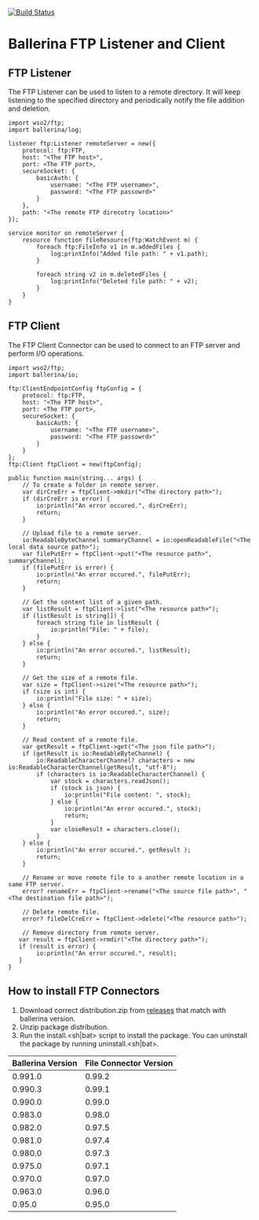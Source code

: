 [![Build Status](https://travis-ci.org/wso2-ballerina/module-ftp.svg?branch=master)](https://travis-ci.org/wso2-ballerina/module-ftp)

# **Ballerina FTP Listener and Client**

## FTP Listener
The FTP Listener can be used to listen to a remote directory. It will keep listening to the specified directory and periodically notify the file addition and deletion.

```ballerina
import wso2/ftp;
import ballerina/log;

listener ftp:Listener remoteServer = new({
    protocol: ftp:FTP,
    host: "<The FTP host>",
    port: <The FTP port>,
    secureSocket: {
        basicAuth: {
            username: "<The FTP username>",
            password: "<The FTP passowrd>"
        }
    },
    path: "<The remote FTP direcotry location>"
});

service monitor on remoteServer {
    resource function fileResource(ftp:WatchEvent m) {
        foreach ftp:FileInfo v1 in m.addedFiles {
            log:printInfo("Added file path: " + v1.path);
        }
        
        foreach string v2 in m.deletedFiles {
            log:printInfo("Deleted file path: " + v2);
        }
    }
}
```

## FTP Client
The FTP Client Connector can be used to connect to an FTP server and perform I/O operations.

```ballerina
import wso2/ftp;
import ballerina/io;

ftp:ClientEndpointConfig ftpConfig = {
    protocol: ftp:FTP,
    host: "<The FTP host>",
    port: <The FTP port>,
    secureSocket: {
        basicAuth: {
            username: "<The FTP username>",
            password: "<The FTP passowrd>"
        }
    }
};
ftp:Client ftpClient = new(ftpConfig);
    
public function main(string... args) {
    // To create a folder in remote server.
    var dirCreErr = ftpClient->mkdir("<The directory path>");
    if (dirCreErr is error) {
        io:println("An error occured.", dirCreErr);
        return;
    }
    
    // Upload file to a remote server.
    io:ReadableByteChannel summaryChannel = io:openReadableFile("<The local data source path>");
    var filePutErr = ftpClient->put("<The resource path>", summaryChannel);    
    if (filePutErr is error) {
        io:println("An error occured.", filePutErr);
        return;
    }
    
    // Get the content list of a given path.
    var listResult = ftpClient->list("<The resource path>");
    if (listResult is string[]) {
        foreach string file in listResult {
            io:println("File: " + file);
        }
    } else {
        io:println("An error occured.", listResult);
        return;
    }
    
    // Get the size of a remote file.
    var size = ftpClient->size("<The resource path>");
    if (size is int) {
        io:println("File size: " + size);
    } else {
        io:println("An error occured.", size);
        return;
    }
    
    // Read content of a remote file.
    var getResult = ftpClient->get("<The json file path>");
    if (getResult is io:ReadableByteChannel) {
        io:ReadableCharacterChannel? characters = new io:ReadableCharacterChannel(getResult, "utf-8");
        if (characters is io:ReadableCharacterChannel) {
            var stock = characters.readJson();
            if (stock is json) {
                io:println("File content: ", stock);
            } else {
                io:println("An error occured.", stock);
                return;
            }
            var closeResult = characters.close();
        }
    } else {
        io:println("An error occured.", getResult );
        return;
    }
    
    // Rename or move remote file to a another remote location in a same FTP server.
    error? renameErr = ftpClient->rename("<The source file path>", "<The destination file path>");
    
    // Delete remote file.
    error? fileDelCreErr = ftpClient->delete("<The resource path>");
    
    // Remove directory from remote server.
   var result = ftpClient->rmdir("<The directory path>");
   if (result is error) {
        io:println("An error occured.", result); 
   }
}
```

## How to install FTP Connectors

1. Download correct distribution.zip from [releases](https://github.com/wso2-ballerina/module-ftp/releases) that match with ballerina 
  version.
2. Unzip package distribution.
3. Run the install.<sh|bat> script to install the package. You can uninstall the package by running uninstall.<sh|bat>.

| Ballerina Version | File Connector Version |
| ----------------- | ---------------------- |
| 0.991.0| 0.99.2 |
| 0.990.3| 0.99.1 |
| 0.990.0| 0.99.0 |
| 0.983.0| 0.98.0 |
| 0.982.0| 0.97.5 |
| 0.981.0| 0.97.4 |
| 0.980.0| 0.97.3 |
| 0.975.0| 0.97.1 |
| 0.970.0| 0.97.0 |
| 0.963.0| 0.96.0 |
| 0.95.0 | 0.95.0 |
